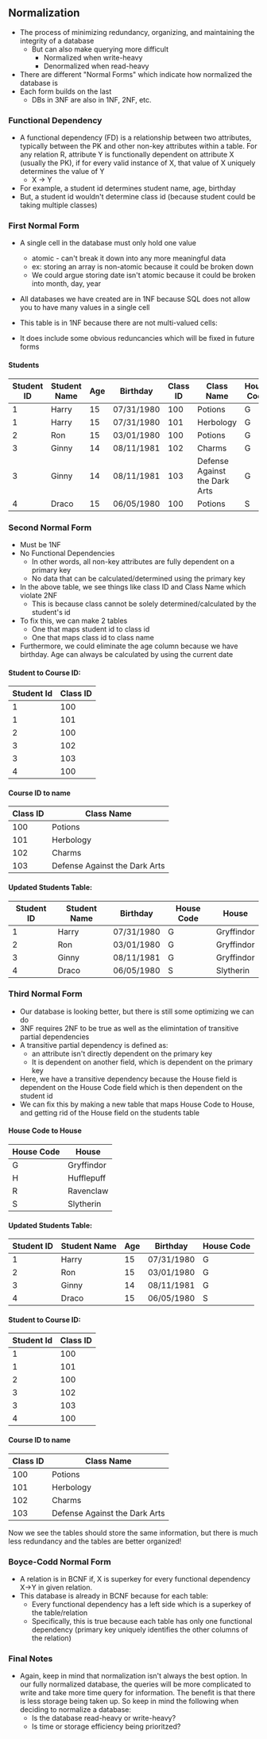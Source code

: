 ## Normalization
- The process of minimizing redundancy, organizing, and maintaining the integrity of a database
    - But can also make querying more difficult
        - Normalized when write-heavy
        - Denormalized when read-heavy
- There are different "Normal Forms" which indicate how normalized the database is
- Each form builds on the last
    - DBs in 3NF are also in 1NF, 2NF, etc.

### Functional Dependency
- A functional dependency (FD) is a relationship between two attributes, typically between the PK and other non-key attributes within a table. For any relation R, attribute Y is functionally dependent on attribute X (usually the PK), if for every valid instance of X, that value of X uniquely determines the value of Y
    - X -> Y
- For example, a student id determines student name, age, birthday
- But, a student id wouldn't determine class id (because student could be taking multiple classes)

### First Normal Form
- A single cell in the database must only hold one value
    - atomic - can't break it down into any more meaningful data
    - ex: storing an array is non-atomic because it could be broken down
    - We could argue storing date isn't atomic because it could be broken into month, day, year
- All databases we have created are in 1NF because SQL does not allow you to have many values in a single cell

- This table is in 1NF because there are not multi-valued cells:
- It does include some obvious reduncancies which will be fixed in future forms
#### Students
| Student ID | Student Name | Age | Birthday   | Class ID | Class Name                    | House Code | House      |
|------------|--------------|-----|------------|----------|-------------------------------|------------|------------|
| 1          | Harry        | 15  | 07/31/1980 | 100      | Potions                       | G          | Gryffindor |
| 1          | Harry        | 15  | 07/31/1980 | 101      | Herbology                     | G          | Gryffindor |
| 2          | Ron          | 15  | 03/01/1980 | 100      | Potions                       | G          | Gryffindor |
| 3          | Ginny        | 14  | 08/11/1981 | 102      | Charms                        | G          | Gryffindor |
| 3          | Ginny        | 14  | 08/11/1981 | 103      | Defense Against the Dark Arts | G          | Gryffindor |
| 4          | Draco        | 15  | 06/05/1980 | 100      | Potions                       | S          | Slytherin  |

### Second Normal Form
- Must be 1NF
- No Functional Dependencies
    - In other words, all non-key attributes are fully dependent on a primary key
    - No data that can be calculated/determined using the primary key
- In the above table, we see things like class ID and Class Name which violate 2NF
    - This is because class cannot be solely determined/calculated by the student's id
- To fix this, we can make 2 tables
    - One that maps student id to class id
    - One that maps class id to class name
- Furthermore, we could eliminate the age column because we have birthday. Age can always be calculated by using the current date

#### Student to Course ID:
| Student Id | Class ID |
|------------|----------|
| 1          | 100      |
| 1          | 101      |
| 2          | 100      |
| 3          | 102      |
| 3          | 103      |
| 4          | 100      |

#### Course ID to name
| Class ID | Class Name                    |
|----------|-------------------------------|
| 100      | Potions                       |
| 101      | Herbology                     |
| 102      | Charms                        |
| 103      | Defense Against the Dark Arts |

#### Updated Students Table:
| Student ID | Student Name |  Birthday  | House Code | House      |
|------------|--------------|-----------|------------|------------|
| 1          | Harry          | 07/31/1980               | G          | Gryffindor |
| 2          | Ron            | 03/01/1980             | G          | Gryffindor |
| 3          | Ginny          | 08/11/1981  | G          | Gryffindor |
| 4          | Draco          | 06/05/1980           | S          | Slytherin  |

### Third Normal Form
- Our database is looking better, but there is still some optimizing we can do
- 3NF requires 2NF to be true as well as the elimintation of transitive partial dependencies
- A transitive partial dependency is defined as: 
    - an attribute isn't directly dependent on the primary key
    - It is dependent on another field, which is dependent on the primary key
- Here, we have a transitive dependency because the House field is dependent on the House Code field which is then dependent on the student id
- We can fix this by making a new table that maps House Code to House, and getting rid of the House field on the students table

#### House Code to House
| House Code | House      |
|------------|------------|
| G          | Gryffindor |
| H          | Hufflepuff |
| R          | Ravenclaw  |
| S          | Slytherin  |

#### Updated Students Table:
| Student ID | Student Name | Age | Birthday  | House Code |
|------------|--------------|-----|-----------|------------|
| 1          | Harry        | 15  | 07/31/1980               | G          |
| 2          | Ron          | 15  | 03/01/1980             | G          |
| 3          | Ginny        | 14  | 08/11/1981  | G          |
| 4          | Draco        | 15  | 06/05/1980           | S          |

#### Student to Course ID:
| Student Id | Class ID |
|------------|----------|
| 1          | 100      |
| 1          | 101      |
| 2          | 100      |
| 3          | 102      |
| 3          | 103      |
| 4          | 100      |

#### Course ID to name
| Class ID | Class Name                    |
|----------|-------------------------------|
| 100      | Potions                       |
| 101      | Herbology                     |
| 102      | Charms                        |
| 103      | Defense Against the Dark Arts |


Now we see the tables should store the same information, but there is much less redundancy and the tables are better organized!


### Boyce-Codd Normal Form
- A relation is in BCNF if, X is superkey for every functional dependency X->Y in given relation. 
- This database is already in BCNF because for each table:
    - Every functional dependency has a left side which is a superkey of the table/relation
    - Specifically, this is true because each table has only one functional dependency (primary key uniquely identifies the other columns of the relation)

### Final Notes
- Again, keep in mind that normalization isn't always the best option. In our fully normalized database, the queries will be more complicated to write and take more time query for information. The benefit is that there is less storage being taken up. So keep in mind the following when deciding to normalize a database:
    - Is the database read-heavy or write-heavy?
    - Is time or storage efficiency being prioritzed?
